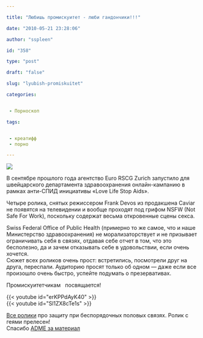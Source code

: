 ```yaml
---

title: "Любишь промискуитет - люби гандончики!!!"

date: "2010-05-21 23:28:06"

author: "sspleen"

id: "358"

type: "post"

draft: "false"

slug: "lyubish-promiskuitet"

categories:


 - Порноскоп

tags:


 - креатифф
 - порно

---
```

[![](/uploads/2012/05/Love-Life-Stop-Aids.jpg)](/2010/05/lyubish-promiskuitet/love-life-stop-aids/)  
  
В сентябре прошлого года агентство Euro RSCG Zurich запустило для швейцарского департамента здравоохранения онлайн-кампанию в рамках анти-СПИД инициативы «Love Life Stop Aids».  
  
Четыре ролика, снятых режиссером Frank Devos из продакшена Caviar не появятся на телевидении и вообще проходят под грифом NSFW (Not Safe For Work), поскольку содержат весьма откровенные сцены секса.  
  
Swiss Federal Office of Public Health (примерно то же самое, что и наше Министерство здравоохранения) не морализаторствует и не призывает ограничивать себя в связях, отдавая себе отчет в том, что это бесполезно, да и зачем отказывать себе в удовольствии, если очень хочется.  
Сюжет всех роликов очень прост: встретились, посмотрели друг на друга, переспали. Аудиторию просят только об одном — даже если все произошло очень быстро, успейте подумать о презервативах.  
  
Промискуитетчикам   посвящается!  
  
{{< youtube id="erKPPdAyK40" >}}  
{{< youtube id="Sl1ZX8cTe1s" >}}  
  
[Все ролики](http://www.caviarcontent.com/brussels/reel/love-life-stop-aids/) про защиту при беспорядочных половых связях. Ролик с геями прелесен!  
Спасибо [ADME за материал](http://www.adme.ru/swiss-federal-office-of-public-health/takoj-spontannyj-seks-euro-rscg-zurich-150243/)